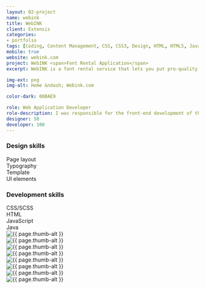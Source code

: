 ```yaml
---
layout: 02-project
name: webink
title: WebINK
client: Extensis
categories:
- portfolio
tags: [Coding, Content Management, CSS, CSS3, Design, HTML, HTML5, Java, jQuery, PHP, Responsive, SASS, Web Design, Wordpress]
mobile: true
website: webink.com
project: WebINK <span>Font Rental Application</span>
excerpt: WebINK is a font rental service that lets you put pro-quality fonts on your website. Choose from thousands of fonts that load fast and reliably. Be as creative as you want to be.

img-ext: png
img-alt: Home &ndash; Webink.com

color-dark: 00BAE9

role: Web Application Developer
role-description: I was responsible for the front-end development of the WebINK application user-interfaces and marketing pages. From pitch to deployment, I wrote all the HTML, CSS/SCSS, and jQuery in a Java environment. The website featured responsive design, HTML5, CSS3, speed and search engine optimization.practices.
designer: 50
developer: 100
---
```


<section class="row row--two portfolio__skills">
  <div class="group group--one--gutter">
    <div class="block--bottom">
      <h3 class="title--block"><b>Design</b> skills</h3>
      <div class="progress">
        <div class="progress-bar" role="progressbar" aria-valuenow="90" aria-valuemin="0" aria-valuemax="100" style="width: 90%;">
          Page layout
        </div>
      </div>
      <div class="progress">
        <div class="progress-bar" role="progressbar" aria-valuenow="90" aria-valuemin="0" aria-valuemax="100" style="width: 90%;">
          Typography
        </div>
      </div>
      <div class="progress">
        <div class="progress-bar" role="progressbar" aria-valuenow="75" aria-valuemin="0" aria-valuemax="100" style="width: 75%;">
          Template
        </div>
      </div>
      <div class="progress">
        <div class="progress-bar" role="progressbar" aria-valuenow="65" aria-valuemin="0" aria-valuemax="100" style="width: 65%;">
          UI elements
        </div>
      </div>
    </div>
  </div>
  <div class="group group--one--gutter">
    <div class="block--bottom">
      <h3 class="title--block"><b>Development</b> skills</h3>
      <div class="progress">
        <div class="progress-bar" role="progressbar" aria-valuenow="100" aria-valuemin="0" aria-valuemax="100" style="width: 100%;">
          CSS/SCSS
        </div>
      </div>
      <div class="progress">
        <div class="progress-bar" role="progressbar" aria-valuenow="100" aria-valuemin="0" aria-valuemax="100" style="width: 100%;">
          HTML
        </div>
      </div>
      <div class="progress">
        <div class="progress-bar" role="progressbar" aria-valuenow="35" aria-valuemin="0" aria-valuemax="100" style="width: 35%;">
          JavaScript
        </div>
      </div>
      <div class="progress">
        <div class="progress-bar" role="progressbar" aria-valuenow="15" aria-valuemin="0" aria-valuemax="100" style="width: 15%;">
          Java
        </div>
      </div>
    </div>
  </div>
</section>

<div class="row row--three thumbs block--large">
  <div class="group group--one--gutter thumb">
    <div class="item">
      <img src="/images/portfolio/{{ page.name }}/{{ page.name }}-01.{{ page.img-ext }}" alt="{{ page.thumb-alt }}" class="item-image">
    </div>
  </div>
  <div class="group group--one--gutter thumb">
    <div class="item">
      <img src="/images/portfolio/{{ page.name }}/{{ page.name }}-02.{{ page.img-ext }}" alt="{{ page.thumb-alt }}" class="item-image">
    </div>
  </div>
  <div class="group group--one--gutter thumb">
    <div class="item">
      <img src="/images/portfolio/{{ page.name }}/{{ page.name }}-03.{{ page.img-ext }}" alt="{{ page.thumb-alt }}" class="item-image">
    </div>
  </div>
  <div class="group group--one--gutter thumb">
    <div class="item">
      <img src="/images/portfolio/{{ page.name }}/{{ page.name }}-04.{{ page.img-ext }}" alt="{{ page.thumb-alt }}" class="item-image">
    </div>
  </div>
  <div class="group group--one--gutter thumb">
    <div class="item">
      <img src="/images/portfolio/{{ page.name }}/{{ page.name }}-05.{{ page.img-ext }}" alt="{{ page.thumb-alt }}" class="item-image">
    </div>
  </div>
  <div class="group group--one--gutter thumb">
    <div class="item">
      <img src="/images/portfolio/{{ page.name }}/{{ page.name }}-06.{{ page.img-ext }}" alt="{{ page.thumb-alt }}" class="item-image">
    </div>
  </div>
  <div class="group group--one--gutter thumb">
    <div class="item">
      <img src="/images/portfolio/{{ page.name }}/{{ page.name }}-07.{{ page.img-ext }}" alt="{{ page.thumb-alt }}" class="item-image">
    </div>
  </div>
  <div class="group group--one--gutter thumb">
    <div class="item">
      <img src="/images/portfolio/{{ page.name }}/{{ page.name }}-08.{{ page.img-ext }}" alt="{{ page.thumb-alt }}" class="item-image">
    </div>
  </div>
</div>
